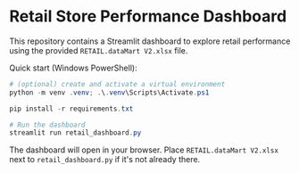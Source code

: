 # Retail Store Performance Dashboard

This repository contains a Streamlit dashboard to explore retail performance using the provided `RETAIL.dataMart V2.xlsx` file.

Quick start (Windows PowerShell):

```powershell
# (optional) create and activate a virtual environment
python -m venv .venv; .\.venv\Scripts\Activate.ps1

pip install -r requirements.txt

# Run the dashboard
streamlit run retail_dashboard.py
```

The dashboard will open in your browser. Place `RETAIL.dataMart V2.xlsx` next to `retail_dashboard.py` if it's not already there.
